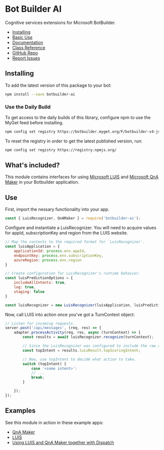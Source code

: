 # Bot Builder AI

Cognitive services extensions for Microsoft BotBuilder.  

- [Installing](#installing)
- [Basic Use](#use)
- [Documentation](https://docs.microsoft.com/en-us/azure/bot-service/bot-service-overview-introduction?view=azure-bot-service-4.0)
- [Class Reference](https://docs.microsoft.com/en-us/javascript/api/botbuilder-ai/)
- [GitHub Repo](https://github.com/Microsoft/botbuilder-js)
- [Report Issues](https://github.com/Microsoft/botbuilder-js/issues)

## Installing
To add the latest version of this package to your bot:

```bash
npm install --save botbuilder-ai
```

### Use the Daily Build

To get access to the daily builds of this library, configure npm to use the MyGet feed before installing.

```bash
npm config set registry https://botbuilder.myget.org/F/botbuilder-v4-js-daily/npm/
```

To reset the registry in order to get the latest published version, run:
```bash
npm config set registry https://registry.npmjs.org/
```

## What's included?

This module contains interfaces for using [Microsoft LUIS](https://luis.ai) and [Microsoft QnA Maker](https://qnamaker.ai) in your Botbuilder application.

## Use


First, import the nessary functionality into your app.
```javascript
const { LuisRecognizer, QnAMaker } = require('botbuilder-ai');
```

Configure and instantiate a LuisRecognizer. You will need to acquire values for appId, subscriptionKey and region from the LUIS website.
```javascript
// Map the contents to the required format for `LuisRecognizer`.
const luisApplication = {
    applicationId: process.env.appId,
    endpointKey: process.env.subscriptionKey,
    azureRegion: process.env.region
}

// Create configuration for LuisRecognizer's runtime behavior.
const luisPredictionOptions = {
    includeAllIntents: true,
    log: true,
    staging: false
}

const luisRecognizer = new LuisRecognizer(luisApplication, luisPredictionOptions, true);
```

Now, call LUIS into action once you've got a TurnContext object:
```javascript
// Listen for incoming requests.
server.post('/api/messages', (req, res) => {
    adapter.processActivity(req, res, async (turnContext) => {
        const results = await luisRecognizer.recognize(turnContext);

        // Since the LuisRecognizer was configured to include the raw results, get the `topScoringIntent` as specified by LUIS.
        const topIntent = results.luisResult.topScoringIntent;

        // Now, use topIntent to decide what action to take.
        switch (topIntent) {
            case '<some intent>':
            // ... 
            break;
        }

    });
});
```

## Examples

See this module in action in these example apps:

* [QnA Maker](https://github.com/Microsoft/BotBuilder-Samples/tree/master/javascript_nodejs/11.qnamaker)
* [LUIS](https://github.com/Microsoft/BotBuilder-Samples/tree/master/javascript_nodejs/12.nlp-with-luis)
* [Using LUIS and QnA Maker together with Dispatch](https://github.com/Microsoft/BotBuilder-Samples/tree/master/javascript_nodejs/14.nlp-with-dispatch)